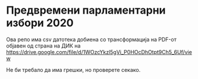 # Предвремени парламентарни избори 2020

Ова репо има csv датотека добиена со трансформација на PDF-от објавен од страна на ДИК на https://drive.google.com/file/d/1WOzcYkzl5gVi_P0HOcDhOtpt9Ch5_6Uf/view

Не би требало да има грешки, но проверете секако.
